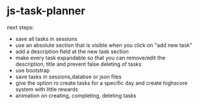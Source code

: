# js-task-planner

next steps:
- save all tasks in sessions
- use an absolute section that is visible when you click on "add new task"
- add a description field at the new task section
- make every task expandable so that you can remove/edit the description, title and prevent false deleting of tasks
- use bootstrap
- save tasks in sessions,databse or json files
- give the option ro create tasks for a specific day and create highscore system with little rewards
- animation on creating, completing, deleting tasks
